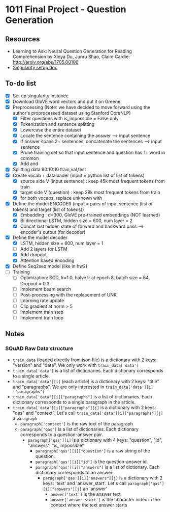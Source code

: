 # 1011 Final Project - Question Generation 

## Resources 
- Learning to Ask: Neural Question Generation for Reading Comprehension by Xinya Du, Junru Shao, Claire Cardie: http://arxiv.org/abs/1705.00106
- [Singularity setup doc](https://docs.google.com/document/d/12D09OvptZ3OIMpjm3k_reLL4sipCftfiEMwLAl2tkm8/edit?usp=sharing)

## To-do list 
- [x] Set up singularity instance
- [x] Download GloVE word vectors and put it on Greene 
- [x] Preprocessing (Note: we have decided to move forward using the author's proprocessed dataset using Stanford CoreNLP)
  - [x] Filter questions with is_impossible = False only
  - [x] Tokenization and sentence splitting 
  - [x] Lowercase the entire dataset
  - [x] Locate the sentence containing the answer --> input sentence 
  - [x] If answer spans 2+ sentences, concatenate the sentences --> input sentence 
  - [x] Prune training set so that input sentence and question has 1+ word in common 
  - [x] Add <BOS> and <EOS>
- [x] Splitting data 80:10:10 train,val,test
- [x] Create vocab + dataloader (input = python list of list of tokens) 
  - [x] source side V (input sentence) : keep 45k most frequent tokens from train 
  - [x] target side V (question) : keep 28k most frequent tokens from train 
  - [x] for both vocabs, replace unknown with <UNK>
- [x] Define the model ENCODER (input = pairs of input sentence (list of tokens) and target (list of tokens))
  - [x] Embedding : d=300, GloVE pre-trained embeddings (NOT learned) 
  - [x] Bi directional LSTM, hidden size = 600, num layer = 2
  - [x] Concat last hidden state of forward and backward pass --> encoder's output (for decoder) 
- [x] Define the model decoder 
  - [x] LSTM, hidden size = 600, num layer = 1
  - [ ] Add 2 layers for LSTM 
  - [x] Add dropout
  - [x] Attention based encoding 
- [x] Define Seq2seq model (like in hw2) 
- [ ] Training 
  - [ ] Optimization: SGD, lr=1.0, halve lr at epoch 8, batch size = 64, Dropout = 0.3
  - [ ] Implement beam search
  - [ ] Post-processing with the replacement of UNK
  - [ ] Learning rate update
  - [ ] Clip gradient at norm > 5
  - [ ] Implement train step 
  - [ ] Implement train loop 
  
## Notes 
### SQuAD Raw Data structure 
- `train_data` (loaded directly from json file) is a dictionary with 2 keys: "version" and "data". We only work with `train_data['data']`
- `train_data['data']` is a list of dictionaries. Each dictionary corresponds to a single article.
- `train_data['data'][i]` (each article) is a dictionary with 2 keys: "title" and "paragraphs". We are only interested in `train_data['data'][i]["paragraphs"]`
- `train_data['data'][i]["paragraphs"]` is a list of dictionaries. Each dictionary corresponds to a single paragraph in the article. 
- `train_data['data'][i]["paragraphs"][j]` is a dictionary with 2 keys: "qas" and "context". Let's call `train_data['data'][i]["paragraphs"][j]` a `paragraph`
  - `paragraph['context']` is the raw text of the paragraph
  - `paragraph['qas']` is a list of dictionaries. Each dictionary corresponds to a question-answer pair. 
    - `paragraph['qas'][i]` is a dictionary with 4 keys: "question", "id", "answers", "is_impossible" 
      - `paragraph['qas'][i]["question"]` is a raw string of the question. 
      - `paragraph['qas'][i]["id"]` is the question-answer id. 
      - `paragraph['qas'][i]["answers"]` is a list of dictionary. Each dictionary corresponds to an answer.
        - `paragraph['qas'][i]["answers"][j]` is a dictionary with 2 keys: 'text' and 'answer_start'. Let's call `paragraph['qas'][i]["answers"][j]` an 'answer'
          - `answer['text']` is the answer text 
          - `answer['answer_start']` is the character index in the context where the text answer starts 
